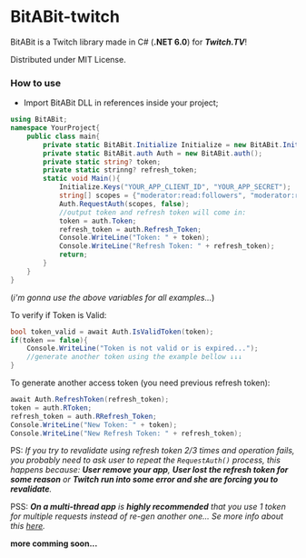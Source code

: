 # BitABit-twitch
BitABit is a Twitch library made in C# (**.NET 6.0**) for ***Twitch.TV***!

Distributed under MIT License.

### How to use

- Import BitABit DLL in references inside your project;

```csharp
using BitABit;
namespace YourProject{
	public class main{
		private static BitABit.Initialize Initialize = new BitABit.Initialize();
		private static BitABit.auth Auth = new BitABit.auth();
		private static string? token;
		private static strinng? refresh_token;
		static void Main(){
			Initialize.Keys("YOUR_APP_CLIENT_ID", "YOUR_APP_SECRET");
			string[] scopes = {"moderator:read:followers", "moderator:read:chatters"};
			Auth.RequestAuth(scopes, false);
			//output token and refresh token will come in:
			token = auth.Token;
			refresh_token = auth.Refresh_Token;
			Console.WriteLine("Token: " + token);
			Console.WriteLine("Refresh Token: " + refresh_token);
			return;
		}
	}
}
```

(_i'm gonna use the above variables for all examples..._)

To verify if Token is Valid:
```csharp
bool token_valid = await Auth.IsValidToken(token);
if(token == false){
	Console.WriteLine("Token is not valid or is expired...");
	//generate another token using the example bellow ↓↓↓
}
```

To generate another access token (you need previous refresh token):
```csharp
await Auth.RefreshToken(refresh_token);
token = auth.RToken;
refresh_token = auth.RRefresh_Token;
Console.WriteLine("New Token: " + token);
Console.WriteLine("New Refresh Token: " + refresh_token);
```

PS: _If you try to revalidate using refresh token 2/3 times and operation fails, you probably need to ask user to repeat the `RequestAuth()` process, this happens because: **User remove your app**, **User lost the refresh token for some reason** or **Twitch run into some error and she are forcing you to revalidate**._

PSS: _**On a multi-thread app** is **highly recommended** that you use 1 token for multiple requests instead of re-gen another one... Se more info about this [here](https://dev.twitch.tv/docs/authentication/refresh-tokens/#handling-token-refreshes-in-a-multi-threaded-app)._

**more comming soon...**